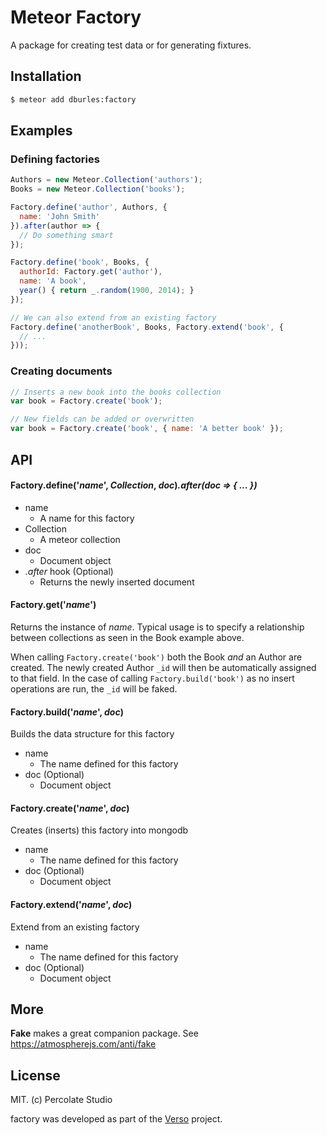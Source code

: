 # Meteor Factory

A package for creating test data or for generating fixtures.

## Installation

```sh
$ meteor add dburles:factory
```

## Examples

### Defining factories

```javascript
Authors = new Meteor.Collection('authors');
Books = new Meteor.Collection('books');

Factory.define('author', Authors, {
  name: 'John Smith'
}).after(author => {
  // Do something smart
});

Factory.define('book', Books, {
  authorId: Factory.get('author'),
  name: 'A book',
  year() { return _.random(1900, 2014); }
});

// We can also extend from an existing factory
Factory.define('anotherBook', Books, Factory.extend('book', {
  // ...
}));
```

### Creating documents

```javascript
// Inserts a new book into the books collection
var book = Factory.create('book');

// New fields can be added or overwritten
var book = Factory.create('book', { name: 'A better book' });
```

## API

#### Factory.define('*name*', *Collection*, *doc*)*.after(doc => { ... })*

- name
  - A name for this factory
- Collection
  - A meteor collection
- doc
  - Document object
- *.after* hook (Optional)
  - Returns the newly inserted document

#### Factory.get('*name*')

Returns the instance of *name*. Typical usage is to specify a relationship between collections as seen in the Book example above.

When calling `Factory.create('book')` both the Book *and* an Author are created. The newly created Author `_id` will then be automatically assigned to that field. In the case of calling `Factory.build('book')` as no insert operations are run, the `_id` will be faked.

#### Factory.build('*name*', *doc*)

Builds the data structure for this factory

- name
  - The name defined for this factory
- doc (Optional)
  - Document object

#### Factory.create('*name*', *doc*)

Creates (inserts) this factory into mongodb

- name
  - The name defined for this factory
- doc (Optional)
  - Document object

#### Factory.extend('*name*', *doc*)

Extend from an existing factory

- name
  - The name defined for this factory
- doc (Optional)
  - Document object

## More

**Fake** makes a great companion package. See https://atmospherejs.com/anti/fake

## License 

MIT. (c) Percolate Studio

factory was developed as part of the [Verso](http://versoapp.com) project.
